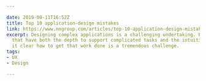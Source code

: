 ```yaml
---

date: 2019-09-11T16:52Z
title: Top 10 application-design mistakes
link: https://www.nngroup.com/articles/top-10-application-design-mistakes/
excerpt: Designing complex applications is a challenging undertaking. Building applications
  that have both the depth to support complicated tasks and the intuitiveness to make
  it clear how to get that work done is a tremendous challenge.
tags:
- UX
- Design

---
```

